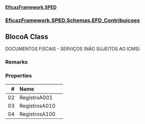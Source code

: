 #### [EficazFramework.SPED](EficazFrameworkSPED.md 'EficazFramework SPED')
### [EficazFramework.SPED.Schemas.EFD_Contribuicoes](EficazFramework.SPED.Schemas.EFD_Contribuicoes.md 'EficazFramework.SPED.Schemas.EFD_Contribuicoes')

## BlocoA Class

DOCUMENTOS FISCAIS - SERVIÇOS (NÃO SUJEITOS AO ICMS)

### Remarks
### Properties

| # | Name | |
| ---: | :--- | :--- |
| 02 | RegistroA001 |  |
| 03 | RegistrosA010 |  |
| 04 | RegistrosA100 |  |
